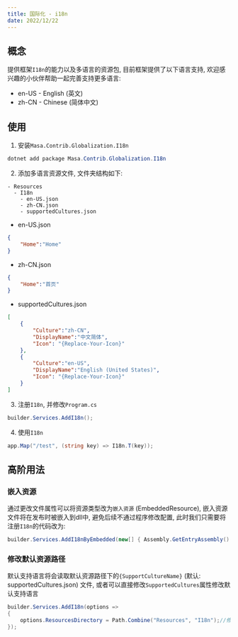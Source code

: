 ```yaml
---
title: 国际化 - i18n
date: 2022/12/22
---
```


## 概念

提供框架`I18n`的能力以及多语言的资源包, 目前框架提供了以下语言支持, 欢迎感兴趣的小伙伴帮助一起完善支持更多语言:

* en-US - English (英文)
* zh-CN - Chinese (简体中文)

## 使用

1. 安装`Masa.Contrib.Globalization.I18n`

``` powershell
dotnet add package Masa.Contrib.Globalization.I18n
```

2. 添加多语言资源文件, 文件夹结构如下:

``` structure
- Resources
  - I18n
    - en-US.json
    - zh-CN.json
    - supportedCultures.json
```

* en-US.json

``` en-US.json
{
    "Home":"Home"
}
```

* zh-CN.json

``` zh-CN.json
{
    "Home":"首页"
}
```

* supportedCultures.json

``` supportedCultures.json
[
    {
        "Culture":"zh-CN",
        "DisplayName":"中文简体",
        "Icon": "{Replace-Your-Icon}"
    },
    {
        "Culture":"en-US",
        "DisplayName":"English (United States)",
        "Icon": "{Replace-Your-Icon}"
    }
]
```

3. 注册`I18n`, 并修改`Program.cs`

``` C#
builder.Services.AddI18n();
```

4. 使用`I18n`

``` C#
app.Map("/test", (string key) => I18n.T(key));
```

## 高阶用法

### 嵌入资源

通过更改文件属性可以将资源类型改为`嵌入资源` (EmbeddedResource), 嵌入资源文件将在发布时被嵌入到dll中, 避免后续不通过程序修改配置, 此时我们只需要将注册`I18n`的代码改为:

``` C#
builder.Services.AddI18nByEmbedded(new[] { Assembly.GetEntryAssembly()! });//Assembly集合为语言资源文件所在的程序集
```

### 修改默认资源路径

默认支持语言将会读取默认资源路径下的`{SupportCultureName}` (默认: supportedCultures.json) 文件, 或者可以直接修改`SupportedCultures`属性修改默认支持语言

``` C#
builder.Services.AddI18n(options =>
{
    options.ResourcesDirectory = Path.Combine("Resources", "I18n");//修改默认资源路径
});
```